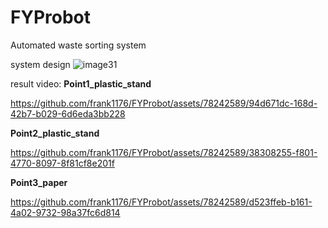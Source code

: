 # FYProbot

Automated waste sorting system

system design
![image31](https://github.com/frank1176/FYProbot/assets/78242589/5f7caf4b-448f-43cd-89f1-f5aeb84680c4)


result video:
**Point1_plastic_stand**

https://github.com/frank1176/FYProbot/assets/78242589/94d671dc-168d-42b7-b029-6d6eda3bb228

**Point2_plastic_stand**

https://github.com/frank1176/FYProbot/assets/78242589/38308255-f801-4770-8097-8f81cf8e201f


**Point3_paper**

https://github.com/frank1176/FYProbot/assets/78242589/d523ffeb-b161-4a02-9732-98a37fc6d814

